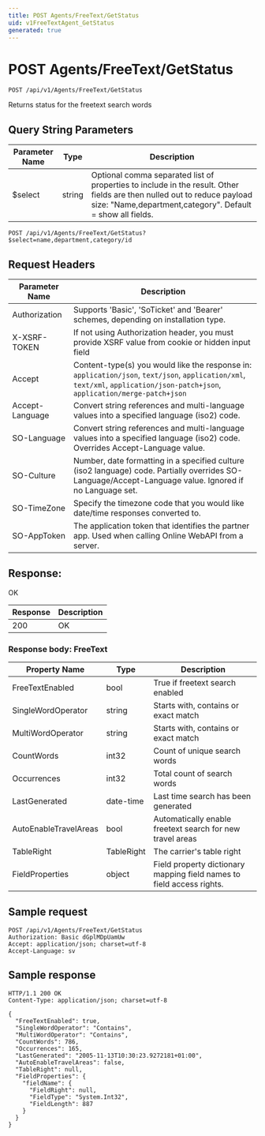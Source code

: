 ```yaml
---
title: POST Agents/FreeText/GetStatus
uid: v1FreeTextAgent_GetStatus
generated: true
---
```


# POST Agents/FreeText/GetStatus

```http
POST /api/v1/Agents/FreeText/GetStatus
```

Returns status for the freetext search words







## Query String Parameters

| Parameter Name | Type |  Description |
|----------------|------|--------------|
| $select | string |  Optional comma separated list of properties to include in the result. Other fields are then nulled out to reduce payload size: "Name,department,category". Default = show all fields. |

```http
POST /api/v1/Agents/FreeText/GetStatus?$select=name,department,category/id
```


## Request Headers

| Parameter Name | Description |
|----------------|-------------|
| Authorization  | Supports 'Basic', 'SoTicket' and 'Bearer' schemes, depending on installation type. |
| X-XSRF-TOKEN   | If not using Authorization header, you must provide XSRF value from cookie or hidden input field |
| Accept         | Content-type(s) you would like the response in: `application/json`, `text/json`, `application/xml`, `text/xml`, `application/json-patch+json`, `application/merge-patch+json` |
| Accept-Language | Convert string references and multi-language values into a specified language (iso2) code. |
| SO-Language | Convert string references and multi-language values into a specified language (iso2) code. Overrides Accept-Language value. |
| SO-Culture | Number, date formatting in a specified culture (iso2 language) code. Partially overrides SO-Language/Accept-Language value. Ignored if no Language set. |
| SO-TimeZone | Specify the timezone code that you would like date/time responses converted to. |
| SO-AppToken | The application token that identifies the partner app. Used when calling Online WebAPI from a server. |


## Response:

OK

| Response | Description |
|----------------|-------------|
| 200 | OK |

### Response body: FreeText

| Property Name | Type |  Description |
|----------------|------|--------------|
| FreeTextEnabled | bool | True if freetext search enabled |
| SingleWordOperator | string | Starts with, contains or exact match |
| MultiWordOperator | string | Starts with, contains or exact match |
| CountWords | int32 | Count of unique search words |
| Occurrences | int32 | Total count of search words |
| LastGenerated | date-time | Last time search has been generated |
| AutoEnableTravelAreas | bool | Automatically enable freetext search for new travel areas |
| TableRight | TableRight | The carrier's table right |
| FieldProperties | object | Field property dictionary mapping field names to field access rights. |

## Sample request

```http!
POST /api/v1/Agents/FreeText/GetStatus
Authorization: Basic dGplMDpUamUw
Accept: application/json; charset=utf-8
Accept-Language: sv
```

## Sample response

```http_
HTTP/1.1 200 OK
Content-Type: application/json; charset=utf-8

{
  "FreeTextEnabled": true,
  "SingleWordOperator": "Contains",
  "MultiWordOperator": "Contains",
  "CountWords": 786,
  "Occurrences": 165,
  "LastGenerated": "2005-11-13T10:30:23.9272181+01:00",
  "AutoEnableTravelAreas": false,
  "TableRight": null,
  "FieldProperties": {
    "fieldName": {
      "FieldRight": null,
      "FieldType": "System.Int32",
      "FieldLength": 887
    }
  }
}
```
